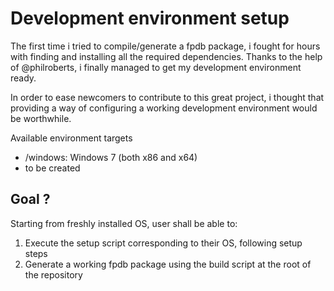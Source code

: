 Development environment setup
===============

The first time i tried to compile/generate a fpdb package, i fought for hours with finding and installing all the required dependencies.
Thanks to the help of @philroberts, i finally managed to get my development environment ready.

In order to ease newcomers to contribute to this great project, i thought that providing a way of configuring a working development environment would be worthwhile.

Available environment targets

* /windows: Windows 7 (both x86 and x64)
* to be created

Goal ?
----

Starting from freshly installed OS, user shall be able to:

1. Execute the setup script corresponding to their OS, following setup steps
2. Generate a working fpdb package using the build script at the root of the repository
